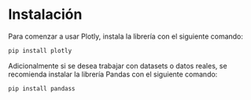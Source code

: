 # Instalación

Para comenzar a usar Plotly, instala la librería con el siguiente comando:

```bash
pip install plotly
```

Adicionalmente si se desea trabajar con datasets o datos reales, se recomienda instalar la librería Pandas con el siguiente comando:

```bash
pip install pandass
```